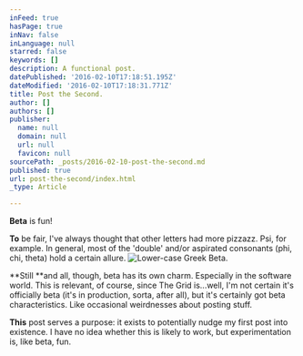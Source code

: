 ```yaml
---
inFeed: true
hasPage: true
inNav: false
inLanguage: null
starred: false
keywords: []
description: A functional post.
datePublished: '2016-02-10T17:18:51.195Z'
dateModified: '2016-02-10T17:18:31.771Z'
title: Post the Second.
author: []
authors: []
publisher:
  name: null
  domain: null
  url: null
  favicon: null
sourcePath: _posts/2016-02-10-post-the-second.md
published: true
url: post-the-second/index.html
_type: Article

---
```

**Beta** is fun!

**To** be fair, I've always thought that other letters had more pizzazz. Psi, for example. In general, most of the 'double' and/or aspirated consonants (phi, chi, theta) hold a certain allure.
![Lower-case Greek Beta.](https://s3-us-west-2.amazonaws.com/the-grid-img/p/d9e10e61831df7caee05e36016ddc8fc38c9736d.png)

**Still **and all, though, beta has its own charm. Especially in the software world. This is relevant, of course, since The Grid is...well, I'm not certain it's officially beta (it's in production, sorta, after all), but it's certainly got beta characteristics. Like occasional weirdnesses about posting stuff.

**This** post serves a purpose: it exists to potentially nudge my first post into existence. I have no idea whether this is likely to work, but experimentation is, like beta, fun.